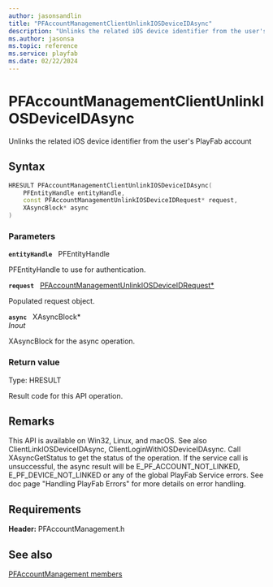 ```yaml
---
author: jasonsandlin
title: "PFAccountManagementClientUnlinkIOSDeviceIDAsync"
description: "Unlinks the related iOS device identifier from the user's PlayFab account"
ms.author: jasonsa
ms.topic: reference
ms.service: playfab
ms.date: 02/22/2024
---
```


# PFAccountManagementClientUnlinkIOSDeviceIDAsync  

Unlinks the related iOS device identifier from the user's PlayFab account  

## Syntax  
  
```cpp
HRESULT PFAccountManagementClientUnlinkIOSDeviceIDAsync(  
    PFEntityHandle entityHandle,  
    const PFAccountManagementUnlinkIOSDeviceIDRequest* request,  
    XAsyncBlock* async  
)  
```  
  
### Parameters  
  
**`entityHandle`** &nbsp; PFEntityHandle  
  
PFEntityHandle to use for authentication.  
  
**`request`** &nbsp; [PFAccountManagementUnlinkIOSDeviceIDRequest*](../../pfaccountmanagementtypes/structs/pfaccountmanagementunlinkiosdeviceidrequest.md)  
  
Populated request object.  
  
**`async`** &nbsp; XAsyncBlock*  
*_Inout_*  
  
XAsyncBlock for the async operation.  
  
  
### Return value
Type: HRESULT
  
Result code for this API operation.
  
## Remarks  
  
This API is available on Win32, Linux, and macOS. See also ClientLinkIOSDeviceIDAsync, ClientLoginWithIOSDeviceIDAsync. Call XAsyncGetStatus to get the status of the operation. If the service call is unsuccessful, the async result will be E_PF_ACCOUNT_NOT_LINKED, E_PF_DEVICE_NOT_LINKED or any of the global PlayFab Service errors. See doc page "Handling PlayFab Errors" for more details on error handling.
  
## Requirements  
  
**Header:** PFAccountManagement.h
  
## See also  
[PFAccountManagement members](../pfaccountmanagement_members.md)  

  
  
